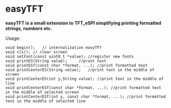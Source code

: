# easyTFT

**easyTFT  is a small extension to TFT_eSPI  simplifying printing formatted strings, numbers etc.**

Usage:

    void begin();	// internalization easyTFT
    void cls();	// clear screen
    void setFont(const uint8_t *value);	//register new fonts
    void printES(String value);		//print text
    void printESf(const char *format, ...);	//print formatted text
    void printCenterES(String value);	//print text in the middle of screen
    void printCenterES(int y,String value);	//print text in the middle of line
    void printCenterESf(const char *format, ...); //print formatted text in the middle of selected screen
    void printCenterESf(int y, const char *format, ...); //print formatted text in the middle of selected line 
